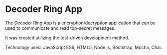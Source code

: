 # Decoder Ring App

The Decoder Ring App is a encryption/decryption application that can be used to communicate and read top-secret messages. 

It was created utilizing the test-driven development method.

Technology used: JavaScript ES6, HTML5, Node.js, Bootstrap, Mocha, Chai.